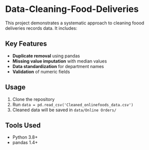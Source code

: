 # Data-Cleaning-Food-Deliveries

This project demonstrates a systematic approach to cleaning foood deliveries records data. It includes:

## Key Features
- **Duplicate removal** using pandas
- **Missing value imputation** with median values
- **Data standardization** for department names
- **Validation** of numeric fields

## Usage
1. Clone the repository
2. Run `data = pd.read_csv('Cleaned_onlinefoods_data.csv')`
3. Cleaned data will be saved in `data/Online Orders/`

## Tools Used
- Python 3.8+
- pandas 1.4+
